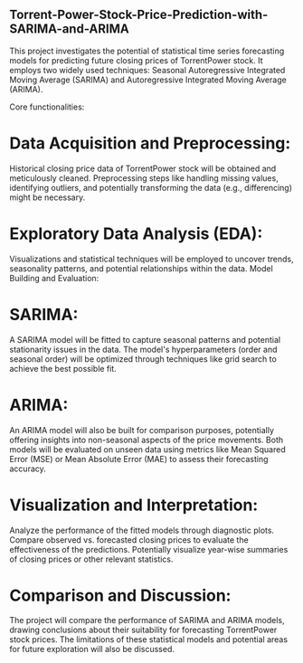 ## Torrent-Power-Stock-Price-Prediction-with-SARIMA-and-ARIMA
This project investigates the potential of statistical time series forecasting models for predicting future closing prices of TorrentPower stock. 
It employs two widely used techniques: Seasonal Autoregressive Integrated Moving Average (SARIMA) and Autoregressive Integrated Moving Average (ARIMA).

Core functionalities:

# Data Acquisition and Preprocessing: 
Historical closing price data of TorrentPower stock will be obtained and meticulously cleaned. Preprocessing steps like handling missing values, identifying outliers, and potentially transforming the data (e.g., differencing) might be necessary.
# Exploratory Data Analysis (EDA):
Visualizations and statistical techniques will be employed to uncover trends, seasonality patterns, and potential relationships within the data. 
Model Building and Evaluation:
# SARIMA:
A SARIMA model will be fitted to capture seasonal patterns and potential stationarity issues in the data. The model's hyperparameters (order and seasonal order) will be optimized through techniques like grid search to achieve the best possible fit.
# ARIMA: 
An ARIMA model will also be built for comparison purposes, potentially offering insights into non-seasonal aspects of the price movements.
Both models will be evaluated on unseen data using metrics like Mean Squared Error (MSE) or Mean Absolute Error (MAE) to assess their forecasting accuracy.
# Visualization and Interpretation:
Analyze the performance of the fitted models through diagnostic plots.
Compare observed vs. forecasted closing prices to evaluate the effectiveness of the predictions.
Potentially visualize year-wise summaries of closing prices or other relevant statistics.
# Comparison and Discussion:
The project will compare the performance of SARIMA and ARIMA models, drawing conclusions about their suitability for forecasting TorrentPower stock prices. The limitations of these statistical models and potential areas for future exploration will also be discussed.
